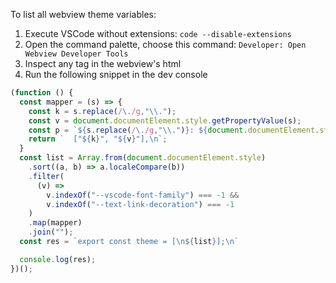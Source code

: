 To list all webview theme variables:

1. Execute VSCode without extensions: `code --disable-extensions`
2. Open the command palette, choose this command: `Developer: Open Webview Developer Tools`
3. Inspect any tag in the webview's html
4. Run the following snippet in the dev console

```javascript
(function () {
  const mapper = (s) => {
    const k = s.replace(/\./g,"\\.");
    const v = document.documentElement.style.getPropertyValue(s);
    const p = `${s.replace(/\./g,"\\.")}: ${document.documentElement.style.getPropertyValue(s)}`;
    return `  ["${k}", "${v}"],\n`;
  }
  const list = Array.from(document.documentElement.style)
    .sort((a, b) => a.localeCompare(b))
    .filter(
      (v) =>
        v.indexOf("--vscode-font-family") === -1 &&
        v.indexOf("--text-link-decoration") === -1
    )
    .map(mapper)
    .join("");
  const res = `export const theme = [\n${list}];\n`

  console.log(res);
})();
```
